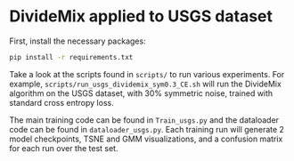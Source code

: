 # DivideMix applied to USGS dataset

First, install the necessary packages:
```bash
pip install -r requirements.txt
```

Take a look at the scripts found in `scripts/` to run various experiments. For example, `scripts/run_usgs_dividemix_sym0.3_CE.sh` will run the DivideMix algorithm on the USGS dataset, with 30% symmetric noise, trained with standard cross entropy loss. 

The main training code can be found in `Train_usgs.py` and the dataloader code can be found in `dataloader_usgs.py`. Each training run will generate 2 model checkpoints, TSNE and GMM visualizations, and a confusion matrix for each run over the test set. 
